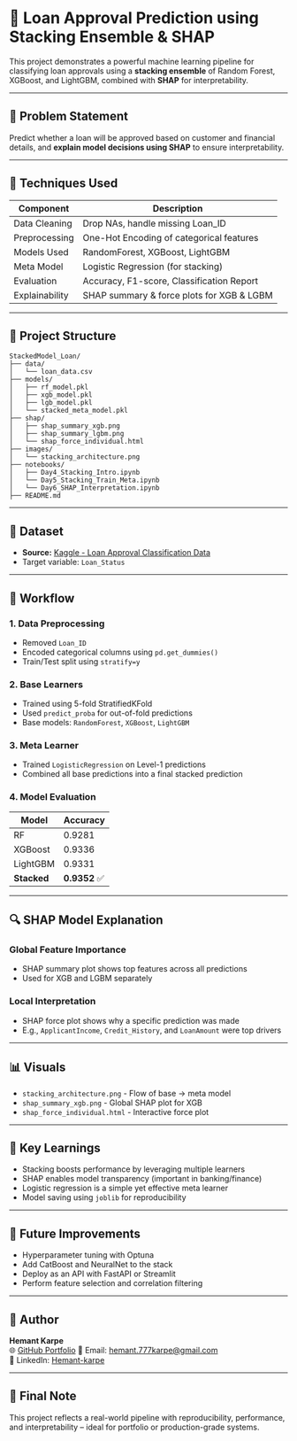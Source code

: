 # 🔗 Loan Approval Prediction using Stacking Ensemble & SHAP

This project demonstrates a powerful machine learning pipeline for classifying loan approvals using a **stacking ensemble** of Random Forest, XGBoost, and LightGBM, combined with **SHAP** for interpretability.

---

## 📌 Problem Statement

Predict whether a loan will be approved based on customer and financial details, and **explain model decisions using SHAP** to ensure interpretability.

---

## 🧠 Techniques Used

| Component       | Description                                      |
|----------------|--------------------------------------------------|
| Data Cleaning   | Drop NAs, handle missing Loan_ID                |
| Preprocessing   | One-Hot Encoding of categorical features        |
| Models Used     | RandomForest, XGBoost, LightGBM                 |
| Meta Model      | Logistic Regression (for stacking)              |
| Evaluation      | Accuracy, F1-score, Classification Report       |
| Explainability  | SHAP summary & force plots for XGB & LGBM       |

---

## 📁 Project Structure

```
StackedModel_Loan/
├── data/
│   └── loan_data.csv
├── models/
│   ├── rf_model.pkl
│   ├── xgb_model.pkl
│   ├── lgb_model.pkl
│   └── stacked_meta_model.pkl
├── shap/
│   ├── shap_summary_xgb.png
│   ├── shap_summary_lgbm.png
│   └── shap_force_individual.html
├── images/
│   └── stacking_architecture.png
├── notebooks/
│   ├── Day4_Stacking_Intro.ipynb
│   └── Day5_Stacking_Train_Meta.ipynb
│   └── Day6_SHAP_Interpretation.ipynb
├── README.md
```

---

## 🔗 Dataset

- **Source:** [Kaggle - Loan Approval Classification Data](https://www.kaggle.com/datasets/taweilo/loan-approval-classification-data?select=loan_data.csv)
- Target variable: `Loan_Status`

---

## 🔄 Workflow

### 1. Data Preprocessing
- Removed `Loan_ID`
- Encoded categorical columns using `pd.get_dummies()`
- Train/Test split using `stratify=y`

### 2. Base Learners
- Trained using 5-fold StratifiedKFold
- Used `predict_proba` for out-of-fold predictions
- Base models: `RandomForest`, `XGBoost`, `LightGBM`

### 3. Meta Learner
- Trained `LogisticRegression` on Level-1 predictions
- Combined all base predictions into a final stacked prediction

### 4. Model Evaluation

| Model     | Accuracy |
|-----------|----------|
| RF        | 0.9281    |
| XGBoost   | 0.9336    |
| LightGBM  | 0.9331    |
| **Stacked** | **0.9352** ✅ |

---

## 🔍 SHAP Model Explanation

### Global Feature Importance
- SHAP summary plot shows top features across all predictions
- Used for XGB and LGBM separately

### Local Interpretation
- SHAP force plot shows why a specific prediction was made
- E.g., `ApplicantIncome`, `Credit_History`, and `LoanAmount` were top drivers

---

## 📊 Visuals

- `stacking_architecture.png` - Flow of base → meta model
- `shap_summary_xgb.png` - Global SHAP plot for XGB
- `shap_force_individual.html` - Interactive force plot

---

## 🚀 Key Learnings

- Stacking boosts performance by leveraging multiple learners  
- SHAP enables model transparency (important in banking/finance)  
- Logistic regression is a simple yet effective meta learner  
- Model saving using `joblib` for reproducibility

---

## 🔮 Future Improvements

- Hyperparameter tuning with Optuna  
- Add CatBoost and NeuralNet to the stack  
- Deploy as an API with FastAPI or Streamlit  
- Perform feature selection and correlation filtering

---

## 🙌 Author

**Hemant Karpe**   
🌐 [GitHub Portfolio](https://github.com/Hemant-Karpe-777)
📧 Email: hemant.777karpe@gmail.com  
🔗 LinkedIn: [Hemant-karpe](https://www.linkedin.com/in/hemant-karpe)

---

## 🏁 Final Note

This project reflects a real-world pipeline with reproducibility, performance, and interpretability – ideal for portfolio or production-grade systems.
